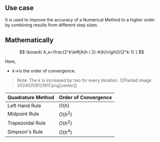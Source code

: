   
## Use case 
It is used to improve the accuracy of a Numerical Method to a higher order by combining results from different step sizes.  
## Mathematically 

$$
\boxed{
A_e=\frac{2^k\left[A(h / 2)-A(h)\right]}{2^k-1}
}
$$


Here, 
- $k\rightarrow$is the order of convergence. 

> Note: The $k$ is increased by two for every iteration. 
> ![[Pasted image 20240709121917.png|center]]

| Quadrature Method | Order of Convergence |
| ----------------- | -------------------- |
| Left Hand Rule    | $O(h)$               |
| Midpoint Rule     | $O(h^2)$             |
| Trapezoidal Rule  | $O(h^2)$             |
| Simpson's Rule    | $O(h^4)$             |
